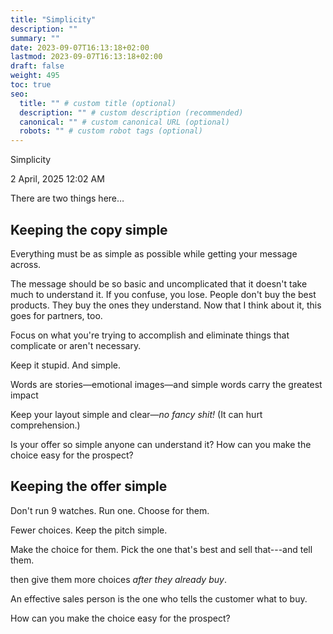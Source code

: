 ```yaml
---
title: "Simplicity"
description: ""
summary: ""
date: 2023-09-07T16:13:18+02:00
lastmod: 2023-09-07T16:13:18+02:00
draft: false
weight: 495
toc: true
seo:
  title: "" # custom title (optional)
  description: "" # custom description (recommended)
  canonical: "" # custom canonical URL (optional)
  robots: "" # custom robot tags (optional)
---
```


Simplicity

2 April, 2025
12:02 AM

There are two things here…

## Keeping the copy simple

Everything must be as simple as possible while getting your message across.

The message should be so basic and uncomplicated that it doesn't take much to understand it. If you confuse, you lose. People don't buy the best products. They buy the ones they understand. Now that I think about it, this goes for partners, too.



Focus on what you're trying to accomplish and eliminate things that complicate or aren't necessary.

Keep it stupid. And simple.

Words are stories&mdash;emotional images&mdash;and simple words carry the greatest impact

Keep your layout simple and clear&mdash;*no fancy shit!* (It can hurt comprehension.)

Is your offer so simple anyone can understand it? How can you make the choice easy for the prospect?


## Keeping the offer simple

Don't run 9 watches. Run one. Choose for them.

Fewer choices. Keep the pitch simple.

Make the choice for them. Pick the one that's best and sell that---and tell them.

then give them more choices *after they already buy*.

An effective sales person is the one who tells the customer what to buy.

How can you make the choice easy for the prospect?
